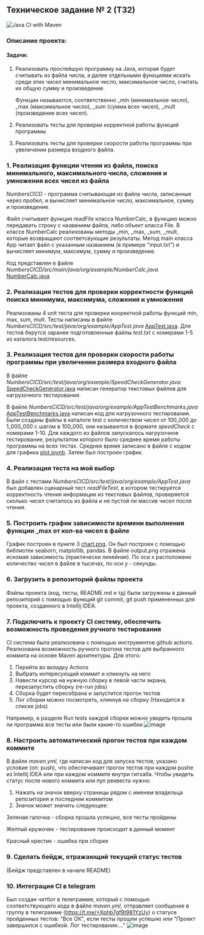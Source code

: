 ## Техническое задание № 2 (Т32)
![Java CI with Maven](https://github.com/KateNikonorova/NumbersCICD/actions/workflows/maven.yml/badge.svg)
### Описание проекта:
#### Задачи:
1. Реализовать простейшую программу на Java, которая будет считывать из файла числа, 
   а далее отдельными функциями искать среди этих чисел минимальное число, максимальное число, 
   считать их общую сумму и произведение.

   Функции называются, соответственно _min (минимальное число), _max (максимальное число), 
   _sum (сумма всех чисел), _mult (произведение всех чисел).
2. Реализовать тесты для проверки корректной работы функций программы
3. Реализовать тесты для проверки скорости работы программы при увеличении размера входного файла.


### 1. Реализация функции чтения из файла, поиска минимального, максимального числа, сложения и умножения всех чисел из файла
*NumbersCICD* - программа считывающая из файла числа, записанные через пробел, и вычисляет минимальное число, максимальное, сумму и произведение.

Файл считывает функция readFile класса NumberCalc, в функцию можно передавать строку с названием файла, либо объект класса File.
В классе NumberCalc реализованы методы _min, _max, _sum, _mult, которые возвращают соответсвующие результаты.
Метод main класса App читает файл с указанным названием (в примере "input.txt") и вычисляет минимум, максимум, сумму и произведение.

[//]: # (![image]&#40;https://github.com/KateNikonorova/NumbersCICD/assets/167033338/a2b099f1-04b1-4d02-819b-b8e90579ac93&#41;)

Код представлен в файле *NumbersCICD/src/main/java/org/example/NumberCalc.java*  
[NumberCalc.java](https://github.com/KateNikonorova/NumbersCICD/blob/main/src/main/java/org/example/NumberCalc.java) 

### 2. Реализация тестов для проверки корректности функций поиска минимума, максимума, сложения и умножения
Реализованы 4 unit теста для проверки кооректной работы функций min, max, sum, mult. Тесты написаны в файле *NumbersCICD/src/test/java/org/example/AppTest.java* [AppTest.java](https://github.com/KateNikonorova/NumbersCICD/blob/main/src/test/java/org/example/AppTest.java). 
Для тестов берутся заранее подготовленные файлы *test<Number>.txt* с номерами 1-5 из каталога test/resources.

### 3. Реализация тестов для проверки скорости работы программы при увеличении размера входного файла
В файле *NumbersCICD/src/test/java/org/example/SpeedCheckGenerator.java* [SpeedCheckGenerator.java](https://github.com/KateNikonorova/NumbersCICD/blob/main/src/test/java/org/example/SpeedCheckGenerator.java) написан генератор текстовых файлов для нагрузочного тестирования. 

В файле *NumbersCICD/src/test/java/org/example/AppTestBenchmarks.java* [AppTestBenchmarks.java](https://github.com/KateNikonorova/NumbersCICD/blob/main/src/test/java/org/example/AppTestBenchmarks.java) написан код для нагрузочного тестирования. 
Были созданы файлы в каталоге test с количеством чисел от 100_000 до 1_000_000 с шагом в 100_000, они называются в формате *speedCheck<Number>* с номерами 1-10. Для каждого из файлов запускалось нагрузочное тестирование, результатом которого было среднее время работы программы на всех тестах. Среднее время записано в файле с кодом для графика 
[plot.ipynb](https://github.com/KateNikonorova/NumbersCICD/blob/main/plot.ipynb). Затем был построен график.

### 4. Реализация теста на мой выбор
В файл с тестами *NumbersCICD/src/test/java/org/example/AppTest.java* был добавлен сценарный тест *readFileTest*, в котором тестируется корректность чтения информации из текстовых файлов, проверяется сколько чисел считалось из файла и не пустой ли массив чисел после чтения.

### 5. Построить график зависимости времени выполнения функции _max от кол-ва чисел в файле
График построен в пункте 3 [chart.png](https://github.com/KateNikonorova/NumbersCICD/blob/main/output.png). 
Он был построен с помощью библиотек seaborn, matplotlib, pandas. В файле output.png отражена искомая зависимость (практически линейная). 
По оси x расположено количество чисел в файле в тысячах, по оси y - секунды.

### 6. Загрузить в репозиторий файлы проекта
Файлы проекта (код, тесты,  README.md и тд) были загружены в данный репозиторий с помощью функций git commit, git push примененных для проекта, созданного в Intellij IDEA.

### 7. Подключить к проекту CI систему, обеспечить возможность проведения ручного тестирования
CI система была реализована с помощью инструментов github actions. Реализована возможность ручного прогона тестов для выбранного коммита на основе Maven архитектуры. Для этого:

1. Перейти во вкладку Actions 
2. Выбрать интересующий коммит и кликнуть на него
3. Навести курсор на нужную сборку в левой части экрана, перезапустить сборку (re-run jobs)
4. Сборка будет пересобрана и запустится прогон тестов
5. Лог сборки можно посмотреть, кликнув на сборку (Находится в списке jobs)

Например, в разделе Run tests каждой сборки можно увидеть прошла ли программа все тесты или были какие-то ошибки
![image](https://github.com/KateNikonorova/NumbersCICD/assets/167033338/524062c6-1a85-46b3-9dd7-3c3e268ebf3e)

### 8. Настроить автоматический прогон тестов при каждом коммите
В файле *maven.yml*, где написан код для запуска тестов, указано условие (on: push), что обеспечивает прогон тестов при каждом pushе из Intellij IDEA или при каждом коммите внутри гитхаба.
Чтобы увидеть статус после нового коммита или пул реквеста нужно:

1. Нажать на значок вверху страницы рядом с именем владельца репозитория и последнем коммитом
2. Значок может значить следующее:

Зеленая галочка - сборка прошла успешно, все тесты пройдены

Желтый кружочек - тестирование происходит в данный момент

Красный крестик - ошибка при сборке

### 9. Сделать бейдж, отражающий текущий статус тестов
(Бейдж представлен в начале README)

### 10. Интеграция CI в telegram
Был создан чатбот в телеграмме, который с помощью соответствующего кода в файле *maven.yml*, отправляет сообщение в группу в телеграмме (https://t.me/+Xphb7gf9t981YzUy) о статусе пройденных тестов: "Все ОК", если тесты прошли успешно или "Проект завершился с ошибкой. Лог тестирования:..."
![image](https://github.com/KateNikonorova/NumbersCICD/assets/167033338/cbe37b50-503e-42e6-b25a-9c53c399d2b2)
